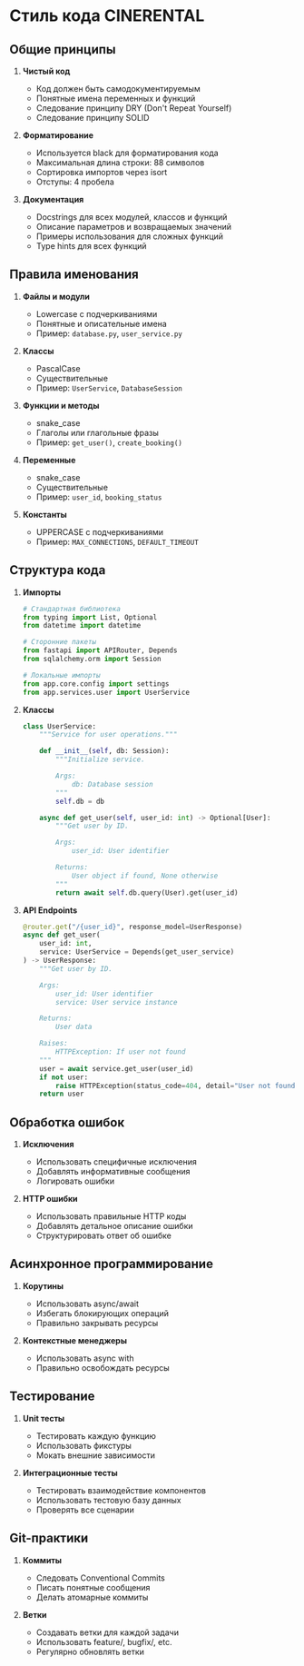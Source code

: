 # Стиль кода CINERENTAL

## Общие принципы

1. **Чистый код**
   - Код должен быть самодокументируемым
   - Понятные имена переменных и функций
   - Следование принципу DRY (Don't Repeat Yourself)
   - Следование принципу SOLID

2. **Форматирование**
   - Используется black для форматирования кода
   - Максимальная длина строки: 88 символов
   - Сортировка импортов через isort
   - Отступы: 4 пробела

3. **Документация**
   - Docstrings для всех модулей, классов и функций
   - Описание параметров и возвращаемых значений
   - Примеры использования для сложных функций
   - Type hints для всех функций

## Правила именования

1. **Файлы и модули**
   - Lowercase с подчеркиваниями
   - Понятные и описательные имена
   - Пример: `database.py`, `user_service.py`

2. **Классы**
   - PascalCase
   - Существительные
   - Пример: `UserService`, `DatabaseSession`

3. **Функции и методы**
   - snake_case
   - Глаголы или глагольные фразы
   - Пример: `get_user()`, `create_booking()`

4. **Переменные**
   - snake_case
   - Существительные
   - Пример: `user_id`, `booking_status`

5. **Константы**
   - UPPERCASE с подчеркиваниями
   - Пример: `MAX_CONNECTIONS`, `DEFAULT_TIMEOUT`

## Структура кода

1. **Импорты**
   ```python
   # Стандартная библиотека
   from typing import List, Optional
   from datetime import datetime

   # Сторонние пакеты
   from fastapi import APIRouter, Depends
   from sqlalchemy.orm import Session

   # Локальные импорты
   from app.core.config import settings
   from app.services.user import UserService
   ```

2. **Классы**
   ```python
   class UserService:
       """Service for user operations."""

       def __init__(self, db: Session):
           """Initialize service.

           Args:
               db: Database session
           """
           self.db = db

       async def get_user(self, user_id: int) -> Optional[User]:
           """Get user by ID.

           Args:
               user_id: User identifier

           Returns:
               User object if found, None otherwise
           """
           return await self.db.query(User).get(user_id)
   ```

3. **API Endpoints**
   ```python
   @router.get("/{user_id}", response_model=UserResponse)
   async def get_user(
       user_id: int,
       service: UserService = Depends(get_user_service)
   ) -> UserResponse:
       """Get user by ID.

       Args:
           user_id: User identifier
           service: User service instance

       Returns:
           User data

       Raises:
           HTTPException: If user not found
       """
       user = await service.get_user(user_id)
       if not user:
           raise HTTPException(status_code=404, detail="User not found")
       return user
   ```

## Обработка ошибок

1. **Исключения**
   - Использовать специфичные исключения
   - Добавлять информативные сообщения
   - Логировать ошибки

2. **HTTP ошибки**
   - Использовать правильные HTTP коды
   - Добавлять детальное описание ошибки
   - Структурировать ответ об ошибке

## Асинхронное программирование

1. **Корутины**
   - Использовать async/await
   - Избегать блокирующих операций
   - Правильно закрывать ресурсы

2. **Контекстные менеджеры**
   - Использовать async with
   - Правильно освобождать ресурсы

## Тестирование

1. **Unit тесты**
   - Тестировать каждую функцию
   - Использовать фикстуры
   - Мокать внешние зависимости

2. **Интеграционные тесты**
   - Тестировать взаимодействие компонентов
   - Использовать тестовую базу данных
   - Проверять все сценарии

## Git-практики

1. **Коммиты**
   - Следовать Conventional Commits
   - Писать понятные сообщения
   - Делать атомарные коммиты

2. **Ветки**
   - Создавать ветки для каждой задачи
   - Использовать feature/, bugfix/, etc.
   - Регулярно обновлять ветки 